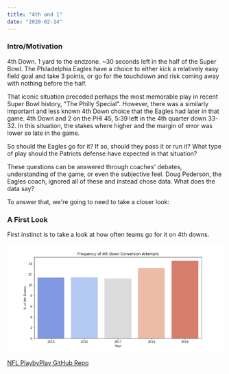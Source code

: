 ```yaml
---
title: "4th and 1"
date: "2020-02-14"
---
```

### Intro/Motivation

4th Down. 1 yard to the endzone. ~30 seconds left in the half of the Super Bowl. The Philadelphia Eagles have a choice to either kick a relatively easy field goal and take 3 points, or go for the touchdown and risk coming away with nothing before the half.

That iconic situation preceded perhaps the most memorable play in recent Super Bowl history, "The Philly Special". However, there was a similarly important and less known 4th Down choice that the Eagles had later in that game. 4th Down and 2 on the PHI 45, 5:39 left in the 4th quarter down 33-32. In this situation, the stakes where higher and the margin of error was lower so late in the game.

So should the Eagles go for it? If so, should they pass it or run it? What  type of play should the Patriots defense have expected in that situation?

These questions can be answered through coaches' debates, understanding of the game, or even the subjective feel. Doug Pederson, the Eagles coach, ignored all of these and instead chose data. What does the data say?

To answer that, we're going to need to take a closer look:

### A First Look

First instinct is to take a look at how often teams go for it on 4th downs. 


![alt text](/static/Plots/4thdownatt_barplot.png "Logo Title Text 1")



[NFL PlaybyPlay GitHub Repo](https://github.com/shahv1057/NFL_PBP)





